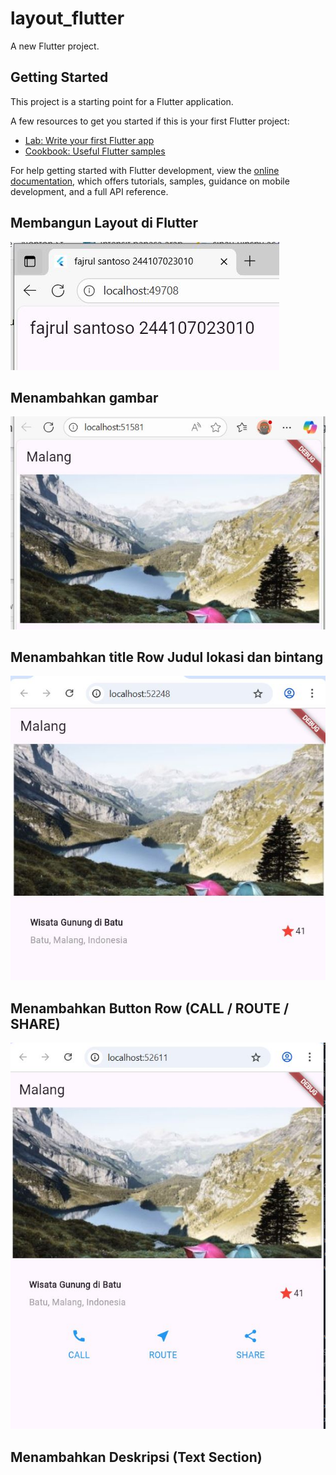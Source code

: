# layout_flutter

A new Flutter project.

## Getting Started

This project is a starting point for a Flutter application.

A few resources to get you started if this is your first Flutter project:

- [Lab: Write your first Flutter app](https://docs.flutter.dev/get-started/codelab)
- [Cookbook: Useful Flutter samples](https://docs.flutter.dev/cookbook)

For help getting started with Flutter development, view the
[online documentation](https://docs.flutter.dev/), which offers tutorials,
samples, guidance on mobile development, and a full API reference.

##  Membangun Layout di Flutter
![Preview](img/P1.JPG)

## Menambahkan gambar 
![Preview](img/P2.JPG)

## Menambahkan title Row  Judul lokasi dan bintang
![Preview](img/P3.JPG)

## Menambahkan Button Row (CALL / ROUTE / SHARE)
![Preview](img/P4.JPG)

## Menambahkan Deskripsi (Text Section)

